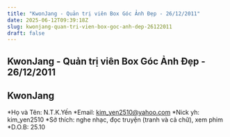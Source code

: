 ```yaml
---
title: "KwonJang - Quản trị viên Box Góc Ảnh Đẹp - 26/12/2011"
date: 2025-06-12T09:39:18Z
slug: kwonjang-quan-tri-vien-box-goc-anh-dep-26122011
draft: false
---
```


## KwonJang - Quản trị viên Box Góc Ảnh Đẹp - 26/12/2011

## KwonJang

*Họ và Tên: N.T.K.Yến
*Email: kim_yen2510@yahoo.com
*Nick yh: kim_yen2510
*Sở thích: nghe nhạc, đọc truyện (tranh và cả chữ), xem phim
*D.O.B: 25.10